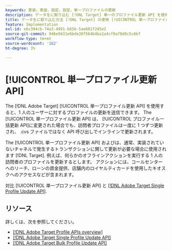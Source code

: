 ```yaml
---
keywords: 実装，実装，設定，設定，単一プロファイルの更新
description: データをに取り込む [!DNL Target] 単一のプロファイル更新 API を使用する。
title: データをに取り込む方法 [!DNL Target] の使用 [!UICONTROL 単一プロファイル更新 API]?
feature: Implementation
exl-id: e6c394cb-74a3-4991-b656-5ae601f2d5e2
source-git-commit: 946e9431e6bde30f564b4ba1a4cf0a78d8c5c6bf
workflow-type: tm+mt
source-wordcount: '162'
ht-degree: 3%

---
```


# [!UICONTROL 単一プロファイル更新 API]

The [!DNL Adobe Target] [!UICONTROL 単一プロファイル更新 API] を使用すると、1 人のユーザーに対するプロファイルの更新を送信できます。 The [!UICONTROL 単一プロファイル更新 API] は、 [!UICONTROL プロファイル一括更新 API]に変更された場合でも、訪問者プロファイルは一度に 1 つずつ更新され、 .cvs ファイルではなく API 呼び出しでインラインで更新されます。

The [!UICONTROL 単一プロファイル更新 API] およびは、通常、実装されていないチャネルで発生するトランザクションに関して更新が必要な場合に使用されます [!DNL Target]. 例えば、何らかのオフラインアクションを実行する 1 人の訪問者のプロファイルを更新するとします。 アクションには、コールセンターへのリーチ、ローンの資金提供、店舗内のロイヤルティカードを使用したキオスクへのアクセスなどが含まれます。

対比 [!UICONTROL 単一プロファイル更新 API] と [[!DNL Adobe Target Single Profile Update API]](/help/dev/administer/profile-api/profile-single-api.md).

## リソース

詳しくは、次を参照してください。

* [[!DNL Adobe Target Profile APIs overview]](/help/dev/administer/profile-api/profile-api-overview.md)
* [[!DNL Adobe Target Single Profile Update API]](/help/dev/administer/profile-api/profile-single-api.md)
* [[!DNL Adobe Target Bulk Profile Update API]](/help/dev/administer/profile-api/profile-bulk-api.md)
